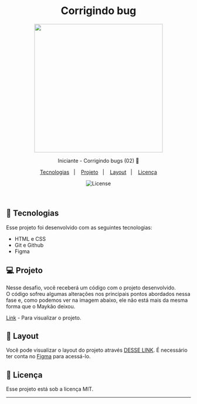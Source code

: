 <h1 align="center">Corrigindo bug</h1>
    <p align="center">
        <img height="350em" src="https://efficient-sloth-d85.notion.site/image/https%3A%2F%2Fs3-us-west-2.amazonaws.com%2Fsecure.notion-static.com%2Fb447a15f-34cc-4490-9188-8e640f02e3c4%2FUntitled.png?table=block&id=6733d759-a003-4cf2-80e0-909a15bc8a21&spaceId=08f749ff-d06d-49a8-a488-9846e081b224&width=2000&userId=&cache=v2">
    </p>

<p align="center">
    Iniciante - Corrigindo bugs (02) 👀
</p>

<p align="center">
  <a href="#-tecnologias">Tecnologias</a>&nbsp;&nbsp;&nbsp;|&nbsp;&nbsp;&nbsp;
  <a href="https://rafael-malaquias.github.io/Corrigindo-bugs--02-/">Projeto</a>&nbsp;&nbsp;&nbsp;|&nbsp;&nbsp;&nbsp;
  <a href="https://www.figma.com/file/rkDOHGPwwFtBNqEdHSuQPd/Projeto-02---Explorer?mode=dev">Layout</a>&nbsp;&nbsp;&nbsp;|&nbsp;&nbsp;&nbsp;
  <a href="#memo-licença">Licença</a>
</p>

<p align="center">
  <img alt="License" src="https://img.shields.io/static/v1?label=license&message=MIT&color=49AA26&labelColor=000000">
</p>

<br>



## 🚀 Tecnologias

Esse projeto foi desenvolvido com as seguintes tecnologias:

- HTML e CSS
- Git e Github
- Figma

## 💻 Projeto

Nesse desafio, você receberá um código com o projeto desenvolvido.<br>
O código sofreu algumas alterações nos principais pontos abordados nessa fase e, como podemos ver na imagem abaixo, ele não está mais da mesma forma que o Maykão deixou.

[Link](https://rafael-malaquias.github.io/Projeto-Discover/) - Para visualizar o projeto.

## 🔖 Layout

Você pode visualizar o layout do projeto através [DESSE LINK](https://www.figma.com/file/rkDOHGPwwFtBNqEdHSuQPd/Projeto-02---Explorer?mode=dev). É necessário ter conta no [Figma](https://figma.com) para acessá-lo.

##  📝 Licença

Esse projeto está sob a licença MIT.

---